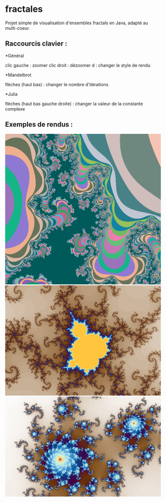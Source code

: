 # fractales
Projet simple de visualisation d'ensembles fractals en Java, adapté au multi-coeur.

<h2> Raccourcis clavier : </h2>

*Général

clic gauche : zoomer
clic droit : dézoomer
d : changer le style de rendu

*Mandelbrot 

flèches (haut bas) : changer le nombre d'itérations

*Julia

flèches (haut bas gauche droite) : changer la valeur de la constante complexe


<h2> Exemples de rendus : </h2>

![Alt text](https://github.com/IIazertyuiopII/fractales/blob/master/screenshots/1.PNG)
![Alt text](https://github.com/IIazertyuiopII/fractales/blob/master/screenshots/2.PNG)
![Alt text](https://github.com/IIazertyuiopII/fractales/blob/master/screenshots/3.PNG)
